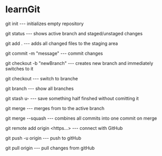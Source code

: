 # learnGit

git init --- initializes empty repository

git status --- shows active branch and staged/unstaged changes

git add . --- adds all changed files to the staging area

git commit -m "message" --- commit changes

git checkout -b "newBranch" --- creates new branch and immediately switches to it

git checkout <branch> --- switch to branche

git branch --- show all branches

git stash u- --- save something half finshed without comitting it

git merge <branch> --- merges from <branch> to the active branch

git merge <branch> --squash --- combines all commits into one commit on merge

git remote add origin <https...> --- connect with GitHub

git push -u origin <branch> --- push to gitHub

git pull origin <branch> --- pull changes from gitHub
